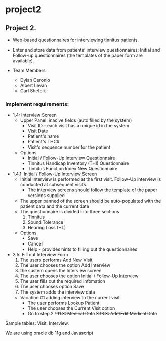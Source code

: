 # project2

## Project 2. 
* Web-based questionnaires for interviewing tinnitus patients.
* Enter and store data from patients’ interview questionnaires: Initial and Follow-up questionnaires (the templates of the paper form are available).

* Team Members
    * Dylan Ceronio
    * Albert Levan
    * Carl Shefcik

### Implement requirements:

* 1.4: Interview Screen
    * Upper Panel: inacive fields (auto filled by the system)
        * Visit ID - each visit has a unique id in the system
        * Visit Date
        * Patient's name
        * Patient's THC#
        * Visit's sequence number for the patient
    * Options
        * Initial / Follow-Up Interview Questionnaire
        * Tinnitus Handicap Inventory (THI) Questionnaire
        * Tinnitus Function Index New Questionnaire
* 1.4.1: Initial / Follow-Up Interview Screen
    * Initial Interview is performed at the first visit. Follow-Up interview is conducted at subsequent visits.
        * The interview screens should follow the template of the paper versions supplied
    * The upper panned of the screen should be auto-populated with the patient data and the current date
    * The questionnaire is divided into three sections
        1. Tinnitus
        1. Sound Tolerance
        1. Hearing Loss (HL)
    * Options
        * Save
        * Cancel
        * Help - provides hints to filling out the questionnaires
* 3.5: Fill out Interview Form
    1. The users performs Add New Visit
    1. The user chooses the option Add Interview
    1. the sustem opens the Interview screen
    1. The user chooses the option Initial / Follow-Up Interview
    1. The user fills out the required infomation
    1. The user chooses option Save
    1. The system adds the interview data
    * Variation #1 adding interview to the current visit
        * The user performs Lookup Patient
        * The user chooses the Current Visit option
        * Go to step 2
~~1.11.3: Medical Data~~
~~3.13.3: Add/Edit Medical Data~~



Sample tables: Visit, Interview.

We are using oracle db 11g and Javascript
